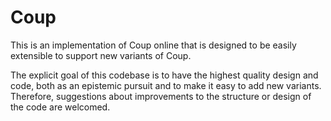 # Coup
This is an implementation of Coup online that is designed to be easily extensible to support new variants of Coup.

The explicit goal of this codebase is to have the highest quality design and code, both as an epistemic pursuit and 
to make it easy to add new variants. Therefore, suggestions about improvements to the structure or design 
of the code are welcomed.

